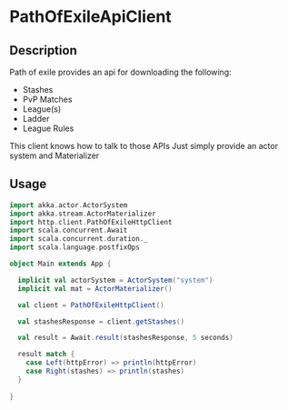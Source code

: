 # PathOfExileApiClient

## Description

Path of exile provides an api for downloading the following:
- Stashes
- PvP Matches
- League(s)
- Ladder
- League Rules

This client knows how to talk to those APIs
Just simply provide an actor system and Materializer


## Usage
```scala
import akka.actor.ActorSystem
import akka.stream.ActorMaterializer
import http.client.PathOfExileHttpClient
import scala.concurrent.Await
import scala.concurrent.duration._
import scala.language.postfixOps

object Main extends App {

  implicit val actorSystem = ActorSystem("system")
  implicit val mat = ActorMaterializer()

  val client = PathOfExileHttpClient()

  val stashesResponse = client.getStashes()

  val result = Await.result(stashesResponse, 5 seconds)

  result match {
    case Left(httpError) => println(httpError)
    case Right(stashes) => println(stashes)
  }
  
}

```
